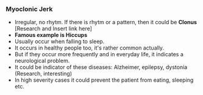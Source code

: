 ### Myoclonic Jerk
- Irregular, no rhytm. If there is rhytm or a pattern, then it could be **Clonus** [Research and Insert link here]
- **Famous example is Hiccups**
- Usually occur when falling to sleep.
- It occurs in healthy people too, it's rather common actually.
- But if they occur more frequently and in everyday life, it indicates a neurological problem.
- It could be indicator of these diseases: Alzheimer, epilepsy, dystonia (Research, interesting) 
- In high severity cases it could prevent the patient from eating, sleeping etc.
